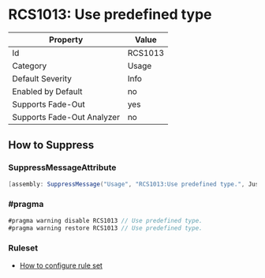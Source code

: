 # RCS1013: Use predefined type

Property | Value
--- | ---
Id|RCS1013
Category|Usage
Default Severity|Info
Enabled by Default|no
Supports Fade\-Out|yes
Supports Fade\-Out Analyzer|no

## How to Suppress

### SuppressMessageAttribute

```csharp
[assembly: SuppressMessage("Usage", "RCS1013:Use predefined type.", Justification = "<Pending>")]
```

### \#pragma

```csharp
#pragma warning disable RCS1013 // Use predefined type.
#pragma warning restore RCS1013 // Use predefined type.
```

### Ruleset

* [How to configure rule set](../HowToConfigureAnalyzers.md)
